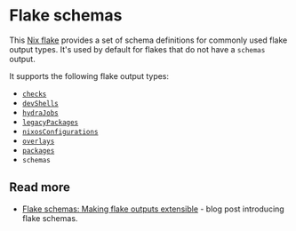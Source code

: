 # Flake schemas

This [Nix flake][flakes] provides a set of schema definitions for commonly used flake output types.
It's used by default for flakes that do not have a `schemas` output.

It supports the following flake output types:

* [`checks`][checks]
* [`devShells`][develop]
* [`hydraJobs`][hydra]
* [`legacyPackages`][legacy]
* [`nixosConfigurations`][nixos]
* [`overlays`][overlays]
* [`packages`][packages]
* `schemas`

[checks]: https://nixos.org/manual/nix/stable/command-ref/new-cli/nix3-flake-check.html
[develop]: https://nixos.org/manual/nix/stable/command-ref/new-cli/nix3-develop.html
[flakes]: https://zero-to-nix.com/concepts/flakes
[hydra]: https://github.com/NixOS/hydra
[legacy]: https://github.com/NixOS/nixpkgs/blob/d1eaf1acfce382f14d26d20e0a9342884f3127b0/flake.nix#L47-L56
[nixos]: https://github.com/NixOS/nixpkgs/tree/master/nixos
[overlays]: https://nixos.wiki/wiki/Overlays
[packages]: https://search.nixos.org/packages

## Read more

- [Flake schemas: Making flake outputs extensible](https://determinate.systems/posts/flake-schemas) - blog post introducing flake schemas.
